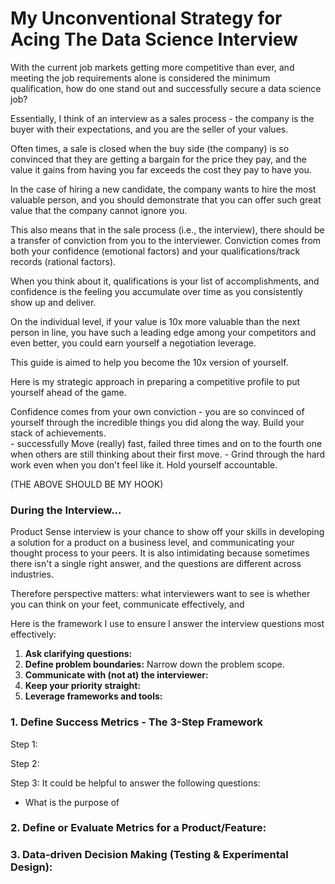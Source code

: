 # My Unconventional Strategy for Acing The Data Science Interview

With the current job markets getting more competitive than ever, and meeting the job requirements alone is considered the minimum qualification, how do one stand out and successfully secure a data science job?

Essentially, I think of an interview as a sales process - the company is the buyer with their expectations, and you are the seller of your values. 

Often times, a sale is closed when the buy side (the company) is so convinced that they are getting a bargain for the price they pay, and the value it gains from having you far exceeds the cost they pay to have you. 

In the case of hiring a new candidate, the company wants to hire the most valuable person, and you should demonstrate that you can offer such great value that the company cannot ignore you. 

This also means that in the sale process (i.e., the interview), there should be a transfer of conviction from you to the interviewer. Conviction comes from both your confidence (emotional factors) and your qualifications/track records (rational factors). 

When you think about it, qualifications is your list of accomplishments, and confidence is the feeling you accumulate over time as you consistently show up and deliver. 

On the individual level, if your value is 10x more valuable than the next person in line, you have such a leading edge among your competitors and even better, you could earn yourself a negotiation leverage. 

This guide is aimed to help you become the 10x version of yourself. 

Here is my strategic approach in preparing a competitive profile to put yourself ahead of the game. 

Confidence comes from your own conviction - you are so convinced of yourself through the incredible things you did along the way. Build your stack of achievements.  
    - successfully Move (really) fast, failed three times and on to the fourth one when others are still thinking about their first move. 
    - Grind through the hard work even when you don't feel like it. Hold yourself accountable. 

(THE ABOVE SHOULD BE MY HOOK)

### During the Interview...
Product Sense interview is your chance to show off your skills in developing a solution for a product on a business level, and communicating your thought process to your peers. It is also intimidating because sometimes there isn't a single right answer, and the questions are different across industries. 

Therefore perspective matters: what interviewers want to see is whether you can think on your feet, communicate effectively, and 


Here is the framework I use to ensure I answer the interview questions most effectively: 

1. **Ask clarifying questions:**
2. **Define problem boundaries:** Narrow down the problem scope. 
3. **Communicate with (not at) the interviewer:**
4. **Keep your priority straight:**
5. **Leverage frameworks and tools:**


### 1. Define Success Metrics - The 3-Step Framework 
Step 1: 

Step 2: 

Step 3: 
It could be helpful to answer the following questions: 

- What is the purpose of 

### 2. Define or Evaluate Metrics for a Product/Feature:

### 3. Data-driven Decision Making (Testing & Experimental Design): 
